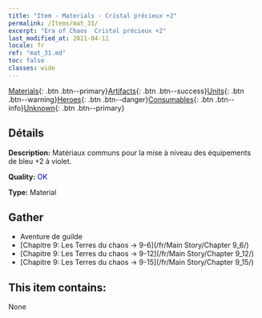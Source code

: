 ```yaml
---
title: "Item - Materials - Cristal précieux +2"
permalink: /Items/mat_31/
excerpt: "Era of Chaos  Cristal précieux +2"
last_modified_at: 2021-04-11
locale: fr
ref: "mat_31.md"
toc: false
classes: wide
---
```

 [Materials](/fr/Items/){: .btn .btn--primary}[Artifacts](/fr/Items/Artifacts/){: .btn .btn--success}[Units](/fr/Items/Units/){: .btn .btn--warning}[Heroes](/fr/Items/Heroes/){: .btn .btn--danger}[Consumables](/fr/Items/Consumables/){: .btn .btn--info}[Unknown](/fr/Items/Unknown/){: .btn .btn--primary}

## Détails
 **Description:** Matériaux communs pour la mise à niveau des équipements de bleu +2 à violet.

 **Quality:** <span style="color: #0000CD">OK</span>

 **Type:** Material

## Gather

*    Aventure de guilde 
*    [Chapitre 9: Les Terres du chaos -> 9-6](/fr/Main Story/Chapter 9_6/) 
*    [Chapitre 9: Les Terres du chaos -> 9-12](/fr/Main Story/Chapter 9_12/) 
*    [Chapitre 9: Les Terres du chaos -> 9-15](/fr/Main Story/Chapter 9_15/) 

## This item contains:

  None

